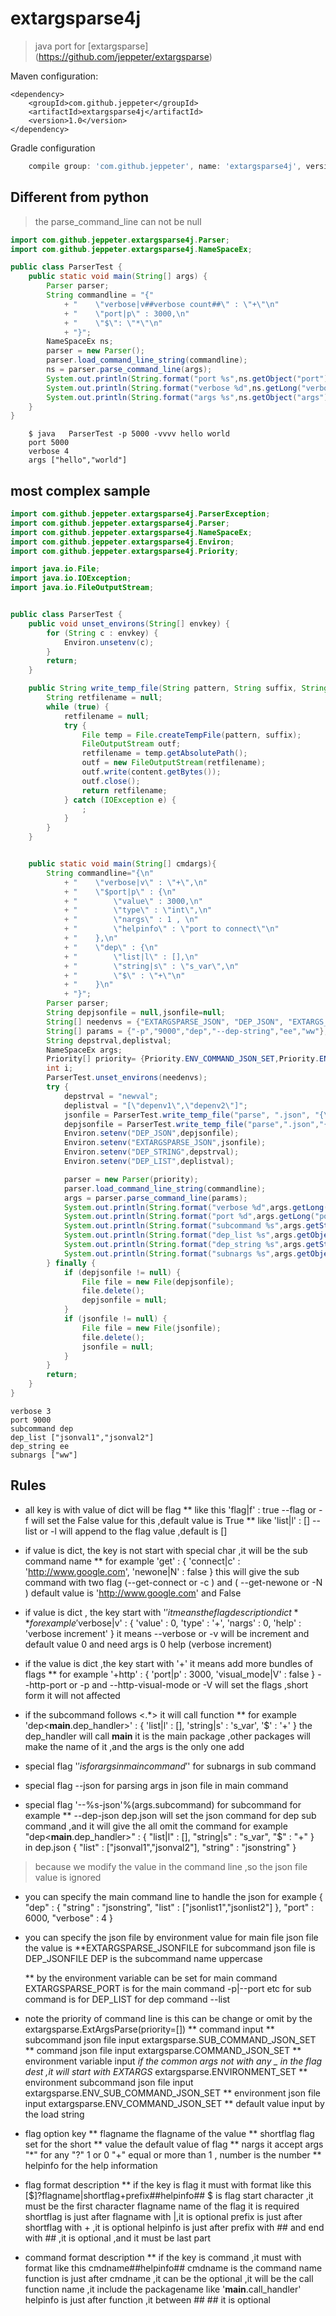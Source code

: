 # extargsparse4j 
>  java port for [extargsparse] (https://github.com/jeppeter/extargsparse)

Maven configuration:

    <dependency>
        <groupId>com.github.jeppeter</groupId>
        <artifactId>extargsparse4j</artifactId>
        <version>1.0</version>
    </dependency>

Gradle configuration

```groovy
    compile group: 'com.github.jeppeter', name: 'extargsparse4j', version: '1.0'
```

## Different from python
>  the parse_command_line can not be  null

```java
import com.github.jeppeter.extargsparse4j.Parser;
import com.github.jeppeter.extargsparse4j.NameSpaceEx;

public class ParserTest {
    public static void main(String[] args) {
        Parser parser;
        String commandline = "{"
            + "    \"verbose|v##verbose count##\" : \"+\"\n"
            + "    \"port|p\" : 3000,\n"
            + "    \"$\": \"*\"\n"
            + "}";
        NameSpaceEx ns;
        parser = new Parser();
        parser.load_command_line_string(commandline);
        ns = parser.parse_command_line(args);
        System.out.println(String.format("port %s",ns.getObject("port").toString()));
        System.out.println(String.format("verbose %d",ns.getLong("verbose")));
        System.out.println(String.format("args %s",ns.getObject("args").toString()));
    }
}
```

```shell
    $ java   ParserTest -p 5000 -vvvv hello world
    port 5000
    verbose 4
    args ["hello","world"]
```


## most complex sample

```java
import com.github.jeppeter.extargsparse4j.ParserException;
import com.github.jeppeter.extargsparse4j.Parser;
import com.github.jeppeter.extargsparse4j.NameSpaceEx;
import com.github.jeppeter.extargsparse4j.Environ;
import com.github.jeppeter.extargsparse4j.Priority;

import java.io.File;
import java.io.IOException;
import java.io.FileOutputStream;


public class ParserTest {
    public void unset_environs(String[] envkey) {
        for (String c : envkey) {
            Environ.unsetenv(c);
        }
        return;
    }

    public String write_temp_file(String pattern, String suffix, String content) {
        String retfilename = null;
        while (true) {
            retfilename = null;
            try {
                File temp = File.createTempFile(pattern, suffix);
                FileOutputStream outf;
                retfilename = temp.getAbsolutePath();
                outf = new FileOutputStream(retfilename);
                outf.write(content.getBytes());
                outf.close();
                return retfilename;
            } catch (IOException e) {
                ;
            }
        }
    }


    public static void main(String[] cmdargs){
        String commandline="{\n"
            + "    \"verbose|v\" : \"+\",\n"
            + "    \"$port|p\" : {\n"
            + "        \"value\" : 3000,\n"
            + "        \"type\" : \"int\",\n"
            + "        \"nargs\" : 1 , \n"
            + "        \"helpinfo\" : \"port to connect\"\n"
            + "    },\n"
            + "    \"dep\" : {\n"
            + "        \"list|l\" : [],\n"
            + "        \"string|s\" : \"s_var\",\n"
            + "        \"$\" : \"+\"\n"
            + "    }\n"
            + "}";
        Parser parser;
        String depjsonfile = null,jsonfile=null;
        String[] needenvs = {"EXTARGSPARSE_JSON", "DEP_JSON", "EXTARGS_VERBOSE", "EXTARGS_PORT", "DEP_LIST", "DEP_STRING"};
        String[] params = {"-p","9000","dep","--dep-string","ee","ww"};
        String depstrval,deplistval;
        NameSpaceEx args;
        Priority[] priority= {Priority.ENV_COMMAND_JSON_SET,Priority.ENVIRONMENT_SET,Priority.ENV_SUB_COMMAND_JSON_SET};
        int i;
        ParserTest.unset_environs(needenvs);
        try {
            depstrval = "newval";
            deplistval = "[\"depenv1\",\"depenv2\"]";
            jsonfile = ParserTest.write_temp_file("parse", ".json", "{\"dep\":{\"list\" : [\"jsonval1\",\"jsonval2\"],\"string\" : \"jsonstring\"},\"port\":6000,\"verbose\":3}\n");
            depjsonfile = ParserTest.write_temp_file("parse",".json","{\"list\":[\"depjson1\",\"depjson2\"]}\n");
            Environ.setenv("DEP_JSON",depjsonfile);
            Environ.setenv("EXTARGSPARSE_JSON",jsonfile);
            Environ.setenv("DEP_STRING",depstrval);
            Environ.setenv("DEP_LIST",deplistval);

            parser = new Parser(priority);
            parser.load_command_line_string(commandline);
            args = parser.parse_command_line(params);
            System.out.println(String.format("verbose %d",args.getLong("verbose")));
            System.out.println(String.format("port %d",args.getLong("port")));
            System.out.println(String.format("subcommand %s",args.getString("subcommand")));
            System.out.println(String.format("dep_list %s",args.getObject("dep_list").toString()));
            System.out.println(String.format("dep_string %s",args.getString("dep_string")));
            System.out.println(String.format("subnargs %s",args.getObject("subnargs").toString()));
        } finally {
            if (depjsonfile != null) {
                File file = new File(depjsonfile);
                file.delete();
                depjsonfile = null;
            }
            if (jsonfile != null) {
                File file = new File(jsonfile);
                file.delete();
                jsonfile = null;
            }
        }
        return;
    }
}
```

```shell
verbose 3
port 9000
subcommand dep
dep_list ["jsonval1","jsonval2"]
dep_string ee
subnargs ["ww"]
```


## Rules

* all key is with value of dict will be flag
 **   like this 'flag|f' : true
     --flag or -f will set the False value for this ,default value is True
 **  like 'list|l' : [] 
     --list or -l will append to the flag value ,default is []

* if value is dict, the key is not start with special char ,it will be the sub command name 
  ** for example 'get' : {
       'connect|c' : 'http://www.google.com',
       'newone|N' : false
  } this will give the sub command with two flag (--get-connect or -c ) and ( --get-newone or -N ) default value is 'http://www.google.com' and False

* if value is dict , the key start with '$' it means the flag description dict 
  ** for example '$verbose|v' : {
    'value' : 0,
    'type' : '+',
    'nargs' : 0,
    'help' : 'verbose increment'
  }   it means --verbose or -v will be increment and default value 0 and need args is 0  help (verbose increment)

* if the value is dict ,the key start with '+' it means add more bundles of flags
  **  for example   '+http' : {
        'port|p' : 3000,
        'visual_mode|V' : false
    } --http-port or -p  and --http-visual-mode or -V will set the flags ,short form it will not affected

* if the subcommand follows <.*> it will call function 
  **  for example   'dep<__main__.dep_handler>' : {
        'list|l' : [],
        'string|s' : 's_var',
        '$' : '+'
    }  the dep_handler will call __main__ it is the main package ,other packages will make the name of it ,and the 
       args is the only one add

* special flag '$' is for args in main command '$' for subnargs in sub command


* special flag --json for parsing args in json file in main command
* special flag '--%s-json'%(args.subcommand) for  subcommand for example
   ** --dep-json dep.json will set the json command for dep sub command ,and it will give the all omit the command
   for example  "dep<__main__.dep_handler>" : {
        "list|l" : [],
        "string|s" : "s_var",
        "$" : "+"
    }  
    in dep.json
    {
        "list" : ["jsonval1","jsonval2"],
        "string" : "jsonstring"
    }

> because we modify the value in the command line ,so the json file value is ignored

*  you can specify the main command line to handle the json for example
   {
     "dep" : {
        "string" : "jsonstring",
        "list" : ["jsonlist1","jsonlist2"]
     },
     "port" : 6000,
     "verbose" : 4
   }

* you can specify the json file by environment value for main file json file the value is
   **EXTARGSPARSE_JSONFILE
      for subcommand json file is
      DEP_JSONFILE  DEP is the subcommand name uppercase

   ** by the environment variable can be set for main command
      EXTARGSPARSE_PORT  is for the main command -p|--port etc
      for sub command is for DEP_LIST for dep command --list


* note the priority of command line is  this can be change or omit by the extargsparse.ExtArgsParse(priority=[])
   **   command input 
   **   subcommand json file input extargsparse.SUB_COMMAND_JSON_SET
   **   command json file input extargsparse.COMMAND_JSON_SET
   **   environment variable input _if the common args not with any _ in the flag dest ,it will start with EXTARGS_  extargsparse.ENVIRONMENT_SET
   **   environment subcommand json file input extargsparse.ENV_SUB_COMMAND_JSON_SET
   **   environment json file input  extargsparse.ENV_COMMAND_JSON_SET
   **   default value input by the load string


* flag option key
   **  flagname the flagname of the value
   **  shortflag flag set for the short
   **  value  the default value of flag
   **  nargs it accept args "*" for any "?" 1 or 0 "+" equal or more than 1 , number is the number
   **  helpinfo for the help information

* flag format description
   **  if the key is flag it must with format like this 
           [$]?flagname|shortflag+prefix##helpinfo##
        $ is flag start character ,it must be the first character
        flagname name of the flag it is required
        shortflag is just after flagname with |,it is optional
        prefix is just after shortflag with + ,it is optional
        helpinfo is just after prefix with ## and end with ## ,it is optional ,and it must be last part

* command format description
  ** if the key is command ,it must with format like this
           cmdname<function>##helpinfo##
        cmdname is the command name
        function is just after cmdname ,it can be the optional ,it will be the call function name ,it include the packagename like '__main__.call_handler'
        helpinfo is just after function ,it between ## ## it is optional


